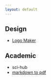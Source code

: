 ```yaml
---
layout: default
---
```


## Design

- [Logo Maker](https://hatchful.shopify.com/)

## Academic

- sci-hub
- [markdown to pdf](http://www.markdowntopdf.com/)

